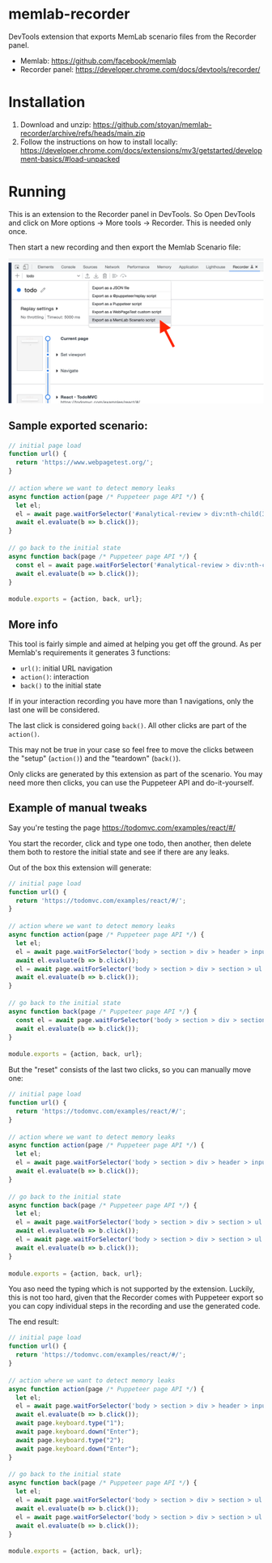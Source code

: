 # memlab-recorder
 DevTools extension that exports MemLab scenario files from the Recorder panel.
 
 * Memlab: https://github.com/facebook/memlab
 * Recorder panel: https://developer.chrome.com/docs/devtools/recorder/


# Installation

1. Download and unzip: https://github.com/stoyan/memlab-recorder/archive/refs/heads/main.zip
2. Follow the instructions on how to install locally: https://developer.chrome.com/docs/extensions/mv3/getstarted/development-basics/#load-unpacked

# Running

This is an extension to the Recorder panel in DevTools. So Open DevTools and click on More options -> More tools -> Recorder. This is needed only once.

Then start a new recording and then export the Memlab Scenario file:

![Export scenario](/sshot.png)

## Sample exported scenario:

```js
// initial page load
function url() {
  return 'https://www.webpagetest.org/';
}

// action where we want to detect memory leaks
async function action(page /* Puppeteer page API */) {
  let el;
  el = await page.waitForSelector('#analytical-review > div:nth-child(3) > label');
  await el.evaluate(b => b.click());
}

// go back to the initial state
async function back(page /* Puppeteer page API */) {
  const el = await page.waitForSelector('#analytical-review > div:nth-child(2) > label');
  await el.evaluate(b => b.click());
}

module.exports = {action, back, url};
```

## More info

This tool is fairly simple and aimed at helping you get off the ground. As per Memlab's requirements it generates 3 functions: 

 * `url()`: initial URL navigation
 * `action()`: interaction
 * `back()` to the initial state

If in your interaction recording you have more than 1 navigations, only the last one will be considered.

The last click is considered going `back()`. All other clicks are part of the `action()`.

This may not be true in your case so feel free to move the clicks between the "setup" (`action()`) and the "teardown" (`back()`).

Only clicks are generated by this extension as part of the scenario. You may need more then clicks, you can use the Puppeteer API and do-it-yourself.

## Example of manual tweaks

Say you're testing the page https://todomvc.com/examples/react/#/

You start the recorder, click and type one todo, then another, then delete them both to restore the initial state and see if there are any leaks.

Out of the box this extension will generate:

```js
// initial page load
function url() {
  return 'https://todomvc.com/examples/react/#/';
}

// action where we want to detect memory leaks
async function action(page /* Puppeteer page API */) {
  let el;
  el = await page.waitForSelector('body > section > div > header > input');
  await el.evaluate(b => b.click());
  el = await page.waitForSelector('body > section > div > section > ul > li:nth-child(1) > div > button');
  await el.evaluate(b => b.click());
}

// go back to the initial state
async function back(page /* Puppeteer page API */) {
  const el = await page.waitForSelector('body > section > div > section > ul > li > div > button');
  await el.evaluate(b => b.click());
}

module.exports = {action, back, url};
```

But the "reset" consists of the last two clicks, so you can manually move one:

```js
// initial page load
function url() {
  return 'https://todomvc.com/examples/react/#/';
}

// action where we want to detect memory leaks
async function action(page /* Puppeteer page API */) {
  let el;
  el = await page.waitForSelector('body > section > div > header > input');
  await el.evaluate(b => b.click());
}

// go back to the initial state
async function back(page /* Puppeteer page API */) {
  let el;
  el = await page.waitForSelector('body > section > div > section > ul > li:nth-child(1) > div > button');
  await el.evaluate(b => b.click());
  el = await page.waitForSelector('body > section > div > section > ul > li > div > button');
  await el.evaluate(b => b.click());
}

module.exports = {action, back, url};
```

You aso need the typing which is not supported by the extension. Luckily, this is not too hard, given that the Recorder comes with Puppeteer export so you can copy individual steps in the recording and use the generated code.

The end result:

```js
// initial page load
function url() {
  return 'https://todomvc.com/examples/react/#/';
}

// action where we want to detect memory leaks
async function action(page /* Puppeteer page API */) {
  let el;
  el = await page.waitForSelector('body > section > div > header > input');
  await el.evaluate(b => b.click());
  await page.keyboard.type("1");
  await page.keyboard.down("Enter");
  await page.keyboard.type("2");
  await page.keyboard.down("Enter");
}

// go back to the initial state
async function back(page /* Puppeteer page API */) {
  let el;
  el = await page.waitForSelector('body > section > div > section > ul > li:nth-child(1) > div > button');
  await el.evaluate(b => b.click());
  el = await page.waitForSelector('body > section > div > section > ul > li > div > button');
  await el.evaluate(b => b.click());
}

module.exports = {action, back, url};
```
